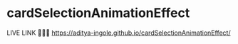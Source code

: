 # cardSelectionAnimationEffect

LIVE LINK 🚀🚀🚀 https://aditya-ingole.github.io/cardSelectionAnimationEffect/
